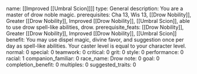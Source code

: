 name: [[Improved [[Umbral Scion]]]]
type: General
description: You are a master of drow noble magic.
prerequisites: Cha 13, Wis 13, [[Drow Nobility]], Greater [[Drow Nobility]], Improved [[Drow Nobility]], [[Umbral Scion]], able to use drow spell-like abilities, drow.
prerequisite_feats: [[Drow Nobility]], Greater [[Drow Nobility]], Improved [[Drow Nobility]], [[Umbral Scion]]
benefit: You may use dispel magic, divine favor, and suggestion once per day as spell-like abilities. Your caster level is equal to your character level.
normal: 0
special: 0
teamwork: 0
critical: 0
grit: 0
style: 0
performance: 0
racial: 1
companion_familiar: 0
race_name: Drow
note: 0
goal: 0
completion_benefit: 0
multiples: 0
suggested_traits: 0
